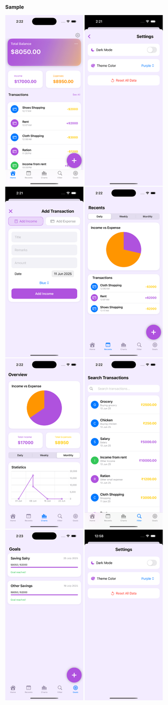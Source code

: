### Sample
<img src="Screenshots/exp_sc1.png" alt="App Screenshot" width="250"/>  <img src="Screenshots/exp_sc2.png" alt="App Screenshot" width="250"/>  <img src="Screenshots/exp_sc3.png" alt="App Screenshot" width="250"/>
<img src="Screenshots/exp_sc4.png" alt="App Screenshot" width="250"/>  <img src="Screenshots/exp_sc5.png" alt="App Screenshot" width="250"/>  <img src="Screenshots/exp_sc6.png" alt="App Screenshot" width="250"/>
<img src="Screenshots/exp_sc7.png" alt="App Screenshot" width="250"/>  <img src="Screenshots/exp_sc8.png" alt="App Screenshot" width="250"/>
